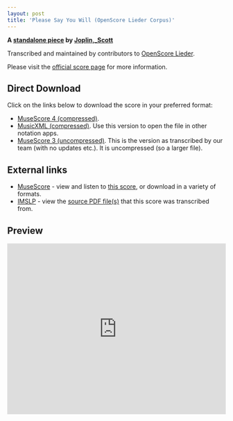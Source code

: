 ```yaml
---
layout: post
title: 'Please Say You Will (OpenScore Lieder Corpus)'
---
```


__A [standalone piece](https://fourscoreandmore.org/openscore/lieder/Joplin%2C_Scott/_/) by [Joplin,_Scott](https://fourscoreandmore.org/openscore/lieder/Joplin%2C_Scott)__

Transcribed and maintained by contributors to [OpenScore Lieder].

Please visit the [official score page] for more information.

[official score page]: https://musescore.com/openscore-lieder-corpus/scores/6304288
[OpenScore Lieder]: https://musescore.com/openscore-lieder-corpus

## Direct Download

Click on the links below to download the score in your preferred format:
- [MuseScore 4 (compressed)](https://fourscoreandmore.org/openscore/lieder/Joplin%2C_Scott/_/Please_Say_You_Will.mscz).
- [MusicXML (compressed)](https://fourscoreandmore.org/openscore/lieder/Joplin%2C_Scott/_/Please_Say_You_Will.mxl). Use this version to open the file in other notation apps.
- [MuseScore 3 (uncompressed)](https://raw.githubusercontent.com/OpenScore/Lieder/refs/heads/main/scores/Joplin%2C_Scott/_/Please_Say_You_Will/lc6304288.mscx). This is the version as transcribed by our team (with no updates etc.). It is uncompressed (so a larger file).

## External links

- [MuseScore] - view and listen to [this score][MuseScore], or download in a variety of formats.
- [IMSLP] - view the [source PDF file(s)][IMSLP] that this score was transcribed from.

[MuseScore]: https://musescore.com/score/6304288
[IMSLP]: https://imslp.org/wiki/Special:ReverseLookup/440659

## Preview

<iframe width="100%" height="394" src="https://musescore.com/openscore-lieder-corpus/scores/6304288/embed" frameborder="0" allowfullscreen allow="autoplay; fullscreen"></iframe>
